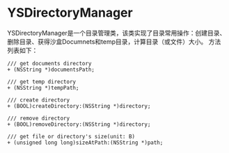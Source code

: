 # YSDirectoryManager
YSDirectoryManager是一个目录管理类，该类实现了目录常用操作：创建目录、删除目录、获得沙盒Documnets和temp目录，计算目录（或文件）大小。
方法列表如下：
```
/// get documents directory
+ (NSString *)documentsPath;

/// get temp directory
+ (NSString *)tempPath;

/// create directory
+ (BOOL)createDirectory:(NSString *)directory;

/// remove directory
+ (BOOL)removeDirectory:(NSString *)directory;

/// get file or directory's size(unit: B)
+ (unsigned long long)sizeAtPath:(NSString *)path;
```
